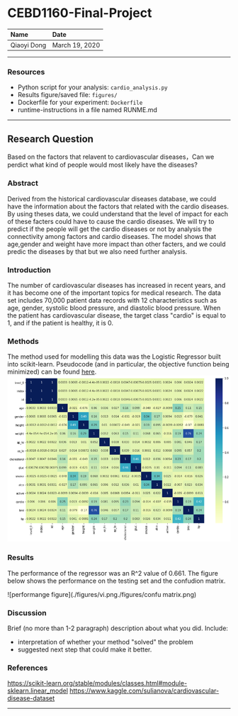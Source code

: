 # CEBD1160-Final-Project
| Name | Date |
|:-------|:---------------|
|Qiaoyi Dong | March 19, 2020|

-----

### Resources

- Python script for your analysis: `cardio_analysis.py`
- Results figure/saved file:  `figures/`
- Dockerfile for your experiment: `Dockerfile`
- runtime-instructions in a file named RUNME.md
-----

## Research Question

Based on the factors that relavent to cardiovascular diseases，Can we perdict what kind of people would most likely have the diseases?
 
### Abstract

Derived from the historical cardiovascular diseases database, we could have the information about the factors that related with the cardio diseases. By using theses data, we could understand that the level of impact for each of these facters could have to cause the cardio diseases. We will try to predict if the people will get the cardio diseases or not by analysis the connectivity among factors and cardio diseases. The model shows that age,gender and weight have more impact than other facters, and we could predic the diseases by that but we also need further analysis.

### Introduction

The number of cardiovascular diseases has increased in recent years, and it has become one of the important topics for medical research. The data set includes 70,000 patient data records with 12 characteristics such as age, gender, systolic blood pressure, and diastolic blood pressure. When the patient has cardiovascular disease, the target class "cardio" is equal to 1, and if the patient is healthy, it is 0.

### Methods

The method used for modelling this data was the Logistic Regressor built into scikit-learn. Pseudocode (and in particular, the objective function being minimized) can be found [here](https://scikit-learn.org/stable/modules/generated/sklearn.linear_model.LogisticRegression.html#sklearn.linear_model.LogisticRegression).
![matrix](./figures/matrix.png)
### Results

The performance of the regressor was an R^2 value of 0.661. The figure below shows the performance on the testing set and the confudion matrix.

![performange figure](./figures/vi.png./figures/confu matrix.png)

### Discussion
Brief (no more than 1-2 paragraph) description about what you did. Include:

- interpretation of whether your method "solved" the problem
- suggested next step that could make it better.

### References
https://scikit-learn.org/stable/modules/classes.html#module-sklearn.linear_model
https://www.kaggle.com/sulianova/cardiovascular-disease-dataset

-------
